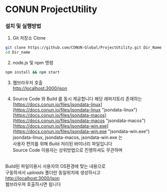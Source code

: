 # CONUN ProjectUtility

### 설치 및 실행방법 

1. Git 저장소 Clone

```bash
git clone https://github.com/CONUN-Global/ProjectUtility.git Dir_Name
cd Dir_name
```
2. node.js 및 npm 명령

```bash
npm install && npm start
```

3. 웹브라우저 호출<br>
[http://localhost:3000/json](http://localhost:3000/json, "ProjectUtility")


4. Source Code 와 Build 를 동시 제공합니다
해당 레파지토리 존재하는 <br>
[https://docs.conun.io/files/jsondata-linux](https://docs.conun.io/files/jsondata-linux "jsondata-linux")<br>
[https://docs.conun.io/files/jsondata-macos](https://docs.conun.io/files/jsondata-macos "jsondata-macos")<br>
[https://docs.conun.io/files/jsondata-win.exe](https://docs.conun.io/files/jsondata-win.exe "jsondata-win.exe")<br>
jsondata-linux, jsondata-macos, jsondata-win.exe 는<br>
사용자 편의를 위해 Build 처리된 바이너리 파일입니다<br>
Source Code 이용자는 상위방법으로 진행하셔도 무관하며<br><br>

Build된 파일이용시 사용자의 OS환경에 맞는 내용으로<br>
구동하셔서 *uploads* 폴더만 동일위치에 생성하시고 <br>
[http://localhost:3000/json](http://localhost:3000/json, "ProjectUtility")<br>
웹브라우져 호출하시면 됩니다

